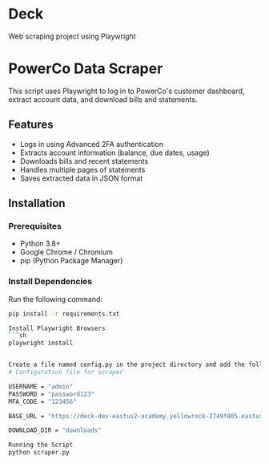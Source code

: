 # Deck
Web scraping project using Playwright


# PowerCo Data Scraper  

This script uses Playwright to log in to PowerCo's customer dashboard, extract account data, and download bills and statements.  

## Features  
- Logs in using Advanced 2FA authentication  
- Extracts account information (balance, due dates, usage)  
- Downloads bills and recent statements  
- Handles multiple pages of statements  
- Saves extracted data in JSON format  

## Installation  

### Prerequisites  
- Python 3.8+  
- Google Chrome / Chromium  
- pip (Python Package Manager)  

### Install Dependencies  
Run the following command:  
```sh
pip install -r requirements.txt

Install Playwright Browsers
```sh
playwright install


Create a file named config.py in the project directory and add the following:
# Configuration file for scraper  

USERNAME = "admin"
PASSWORD = "password123"
MFA_CODE = "123456" 

BASE_URL = "https://deck-dev-eastus2-academy.yellowrock-2749f805.eastus2.azurecontainerapps.io/"  

DOWNLOAD_DIR = "downloads"  

Running the Script
python scraper.py

